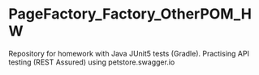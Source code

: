 # PageFactory_Factory_OtherPOM_HW
Repository for homework with Java JUnit5 tests (Gradle).
Practising API testing (REST Assured) using petstore.swagger.io 
